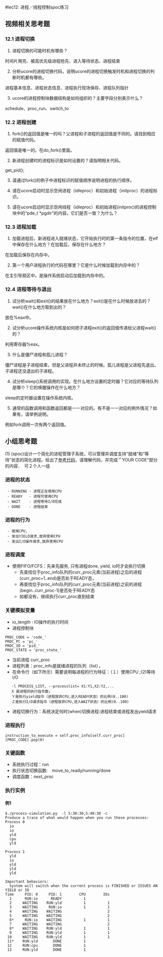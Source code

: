 #lec12: 进程／线程控制spoc练习

## 视频相关思考题
### 12.1 进程切换

1. 进程切换的可能时机有哪些？

时间片用完、被高优先级进程抢先、进入等待状态、进程结束

2. 分析ucore的进程切换代码，说明ucore的进程切换触发时机和进程切换的判断时机都有哪些。

进程基本信息、进程状态信息、进程执行现场保存、进程队列指针

3. ucore的进程控制块数据结构是如何组织的？主要字段分别表示什么？

schedule、proc_run、switch_to

### 12.2 进程创建

1. fork()的返回值是唯一的吗？父进程和子进程的返回值是不同的。请找到相应的赋值代码。

返回值是唯一的。在do_fork()里面。

2. 新进程创建时的进程标识是如何设置的？请指明相关代码。

get_pid();

3. 请通过fork()的例子中进程标识的赋值顺序说明进程的执行顺序。



4. 请在ucore启动时显示空闲进程（idleproc）和初始进程（initproc）的进程标识。

5. 请在ucore启动时显示空闲线程（idleproc）和初始进程(initproc)的进程控制块中的“pde_t \*pgdir”的内容。它们是否一致？为什么？

### 12.3 进程加载

1. 加载进程后，新进程进入就绪状态，它开始执行时的第一条指令的位置，在elf中保存在什么地方？在加载后，保存在什么地方？

在加载后保存在内存中。

2. 第一个用户进程执行的代码在哪里？它是什么时候加载到内存中的？

在主引导扇区中。是操作系统启动后加载到内存中的。

### 12.4 进程等待与退出

1. 试分析wait()和exit()的结果放在什么地方？exit()是在什么时候放进去的？wait()在什么地方取到出的？

放在%eax中。

2. 试分析ucore操作系统内核是如何把子进程exit()的返回值传递给父进程wait()的？

利用寄存器%eax。

3. 什么是僵尸进程和孤儿进程？

僵尸进程是子进程结束，但是父进程并未终止的时候。孤儿进程是父进程先退出。子进程还没退出的子进程。

4. 试分析sleep()系统调用的实现。在什么地方设置的定时器？它对应的等待队列是哪个？它的唤醒操作在什么地方？

sleep的定时器设置在操作系统内核。

5. 通常的函数调用和函数返回都是一一对应的。有不是一一对应的例外情况？如果有，请举例说明。

例如fork调用一次有两个返回值。

## 小组思考题

(1) (spoc)设计一个简化的进程管理子系统，可以管理并调度支持“就绪”和“等待”状态的简化进程。给出了[参考代码](https://github.com/chyyuu/ucore_lab/blob/master/related_info/lab5/process-cpuio-homework.py)，请理解代码，并完成＂YOUR CODE"部分的内容．　可２个人一组


### 进程的状态 
```
 - RUNNING - 进程正在使用CPU
 - READY   - 进程可使用CPU
 - WAIT    - 进程等待I/O完成
 - DONE    - 进程结束
```

### 进程的行为
```
 - 使用CPU, 
 - 发出YIELD请求,放弃使用CPU
 - 发出I/O操作请求,放弃使用CPU
```

### 进程调度
 - 使用FIFO/FCFS：先来先服务, 只有进程done, yield, io时才会执行切换
   - 先查找位于proc_info队列的curr_proc元素(当前进程)之后的进程(curr_proc+1..end)是否处于READY态，
   - 再查找位于proc_info队列的curr_proc元素(当前进程)之前的进程(begin..curr_proc-1)是否处于READY态
   - 如都没有，继续执行curr_proc直到结束

### 关键模拟变量
 - io_length : IO操作的执行时间
 - 进程控制块
```
PROC_CODE = 'code_'
PROC_PC = 'pc_'
PROC_ID = 'pid_'
PROC_STATE = 'proc_state_'
```
 - 当前进程 curr_proc 
 - 进程列表：proc_info是就绪进程的队列（list），
 - 在命令行（如下所示）需要说明每进程的行为特征：（１）使用CPU ;(2)等待I/O
```
   -l PROCESS_LIST, --processlist= X1:Y1,X2:Y2,...
   X 是进程的执行指令数; 
   Ｙ是执行yield指令（进程放弃CPU,进入READY状态）的比例(0..100) 
   Ｚ是执行I/O请求指令（进程放弃CPU,进入WAIT状态）的比例(0..100)
```
 - 进程切换行为：系统决定何时(when)切换进程:进程结束或进程发出yield请求

### 进程执行
```
instruction_to_execute = self.proc_info[self.curr_proc][PROC_CODE].pop(0)
```

### 关键函数
 - 系统执行过程：run
 - 执行状态切换函数:　move_to_ready/running/done　
 - 调度函数：next_proc

### 执行实例
   
#### 例1
```
$./process-simulation.py  -l 5:30:30,5:40:30 -c
Produce a trace of what would happen when you run these processes:
Process 0
  io
  io
  yld
  cpu
  yld

Process 1
  yld
  io
  yld
  yld
  yld

Important behaviors:
  System will switch when the current process is FINISHED or ISSUES AN YIELD or IO
Time     PID: 0     PID: 1        CPU        IOs 
  1      RUN:io      READY          1            
  2     WAITING    RUN:yld          1          1 
  3     WAITING     RUN:io          1          1 
  4     WAITING    WAITING                     2 
  5     WAITING    WAITING                     2 
  6*     RUN:io    WAITING          1          1 
  7     WAITING    WAITING                     2 
  8*    WAITING    RUN:yld          1          1 
  9     WAITING    RUN:yld          1          1 
 10     WAITING    RUN:yld          1          1 
 11*    RUN:yld       DONE          1            
 12     RUN:cpu       DONE          1            
 13     RUN:yld       DONE          1            
```

